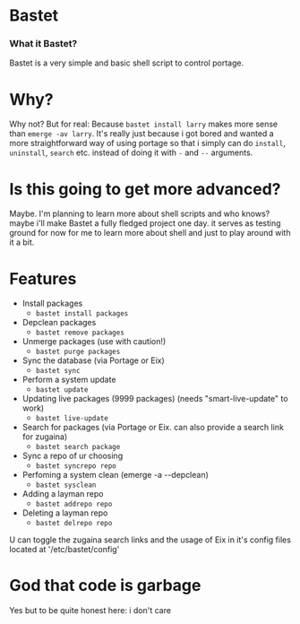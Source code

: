 # Bastet
### What it Bastet?
Bastet is a very simple and basic shell script to control portage.

# Why?
Why not? But for real: Because `bastet install larry` makes more sense than `emerge -av larry`. It's really just because i got bored and wanted a more straightforward way of using portage so that i simply can do `install`, `uninstall`, `search` etc. instead of doing it with `-` and `--` arguments.

# Is this going to get more advanced?
Maybe. I'm planning to learn more about shell scripts and who knows? maybe i'll make Bastet a fully fledged project one day. it serves as testing ground for now for me to learn more about shell and just to play around with it a bit.

# Features
- Install packages
  - `bastet install packages`
- Depclean packages
  - `bastet remove packages`
- Unmerge packages (use with caution!)
  - `bastet purge packages`
- Sync the database (via Portage or Eix)
  - `bastet sync`
- Perform a system update
  - `bastet update`
- Updating live packages (9999 packages) (needs "smart-live-update" to work)
  - `bastet live-update`
- Search for packages (via Portage or Eix. can also provide a search link for zugaina)
  - `bastet search package`
- Sync a repo of ur choosing
  - `bastet syncrepo repo`
- Perfoming a system clean (emerge -a --depclean)
  - `bastet sysclean`
- Adding a layman repo
  - `bastet addrepo repo`
- Deleting a layman repo
  - `bastet delrepo repo`

U can toggle the zugaina search links and the usage of Eix in it's config files located at '/etc/bastet/config'

# God that code is garbage
Yes but to be quite honest here: i don't care
